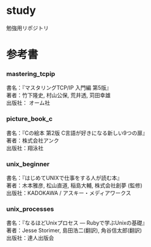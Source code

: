 # study
勉強用リポジトリ

# 参考書
### mastering_tcpip
書名：『マスタリングTCP/IP 入門編 第5版』  
著者：竹下隆史,‎ 村山公保,‎ 荒井透,‎ 苅田幸雄  
出版社： オーム社  

### picture_book_c
書名：『Cの絵本 第2版 C言語が好きになる新しい9つの扉』  
著者：株式会社アンク  
出版社：翔泳社  

### unix_beginner
書名：『はじめてUNIXで仕事をする人が読む本』  
著者：木本雅彦,‎ 松山直道,‎ 稲島大輔,‎ 株式会社創夢 (監修)  
出版社：KADOKAWA / アスキー・メディアワークス  

### unix_processes
書名：『なるほどUnixプロセス ― Rubyで学ぶUnixの基礎』  
著者：Jesse Storimer, 島田浩二(翻訳), 角谷信太郎(翻訳)  
出版社：達人出版会  

